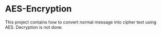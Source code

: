# AES-Encryption
This project contains how to convert normal message into cipher text using AES. Decryption is not done.
